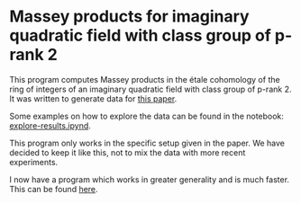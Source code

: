 # Massey products for imaginary quadratic field with class group of p-rank 2

This program computes Massey products in the étale cohomology of the ring of integers of an imaginary quadratic field with class group of p-rank 2. It was written to generate data for [this paper](https://arxiv.org/abs/2207.06353). 

Some examples on how to explore the data can be found in the notebook: [explore-results.ipynd](explore-results.ipynb). 

This program only works in the specific setup given in the paper. We have decided to keep it like this, not to mix the data with more recent experiments. 

I now have a program which works in greater generality and is much faster. This can be found [here](https://github.com/ericahlqvist/Massey-pari). 